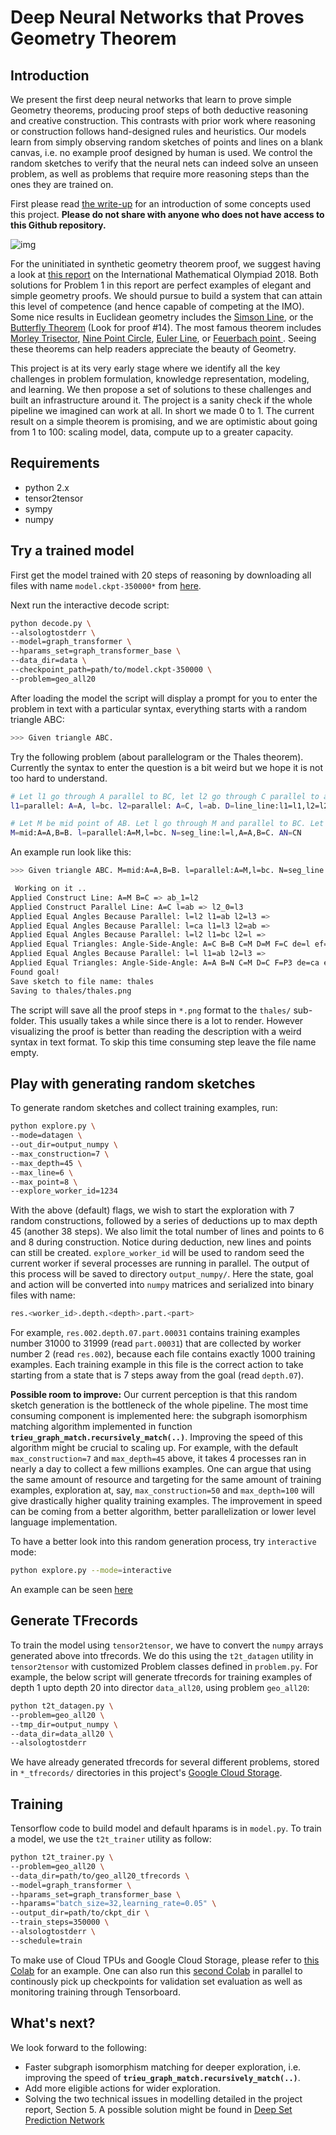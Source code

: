 # Deep Neural Networks that Proves Geometry Theorem

## Introduction

We present the first deep neural networks that learn to prove simple Geometry theorems, producing proof steps of both deductive reasoning and creative construction. This contrasts with prior work where reasoning or construction follows hand-designed rules and heuristics. Our models learn from simply observing random sketches of points and lines on a blank canvas, i.e. no example proof designed by human is used. We control the random sketches to verify that the neural nets can indeed solve an unseen problem, as well as problems that require more reasoning steps than the ones they are trained on.


First please read [the write-up](https://www.overleaf.com/read/jjcgbdqkmzcz) for an introduction of some concepts used this project. **Please do not share with anyone who does not have access to this Github repository.**

![img](https://imgur.com/yJVCotO.png)

For the uninitiated in synthetic geometry theorem proof, we suggest having a look at [this report](https://www.imo-register.org.uk/2018-report-dominic.pdf) on the International Mathematical Olympiad 2018. Both solutions for Problem 1 in this report are perfect examples of elegant and simple geometry proofs. We should pursue to build a system that can attain this level of competence (and hence capable of competing at the IMO). Some nice results in Euclidean geometry includes the [Simson Line](https://en.wikipedia.org/wiki/Simson_line), or the [Butterfly Theorem](http://www.cut-the-knot.org/pythagoras/Butterfly.shtml) (Look for proof #14). The most famous theorem includes [Morley Trisector](https://en.wikipedia.org/wiki/Morley%27s_trisector_theorem), [Nine Point Circle](http://mathworld.wolfram.com/Nine-PointCircle.html), [Euler Line](https://en.wikipedia.org/wiki/Euler_line), or [Feuerbach point
](https://en.wikipedia.org/wiki/Feuerbach_point). Seeing these theorems can help readers appreciate the beauty of Geometry.

This project is at its very early stage where we identify all the key challenges in problem formulation, knowledge representation, modeling, and learning. We then propose a set of solutions to these challenges and built an infrastructure around it. The project is a sanity check if the whole pipeline we imagined can work at all. In short we made 0 to 1. The current result on a simple theorem is promising, and we are optimistic about going from 1 to 100: scaling model, data, compute up to a greater capacity.

## Requirements

* python 2.x
* tensor2tensor
* sympy
* numpy


## Try a trained model

First get the model trained with 20 steps of reasoning by downloading all files with name `model.ckpt-350000*` from [here](https://console.cloud.google.com/storage/browser/geo_reasoning/all20_modelv1_lr0d05/avg/?project=optimal-buffer-256200&pli=1).

Next run the interactive decode script:


```bash
python decode.py \
--alsologtostderr \
--model=graph_transformer \
--hparams_set=graph_transformer_base \
--data_dir=data \
--checkpoint_path=path/to/model.ckpt-350000 \
--problem=geo_all20
```

After loading the model the script will display a prompt for you to enter the problem in text with a particular syntax, everything starts with a random triangle ABC:

```bash
>>> Given triangle ABC. 
```

Try the following problem (about parallelogram or the Thales theorem). Currently the syntax to enter the question is a bit weird but we hope it is not too hard to understand.

```bash
# Let l1 go through A parallel to BC, let l2 go through C parallel to ab, D is the intersection of l1 and l2. Prove that DA=BC:
l1=parallel: A=A, l=bc. l2=parallel: A=C, l=ab. D=line_line:l1=l1,l2=l2. DA=BC

# Let M be mid point of AB. Let l go through M and parallel to BC. Let N be the intersection of l and AC. Prove that N is midpoint of AC:
M=mid:A=A,B=B. l=parallel:A=M,l=bc. N=seg_line:l=l,A=A,B=C. AN=CN
```

An example run look like this:

```bash
>>> Given triangle ABC. M=mid:A=A,B=B. l=parallel:A=M,l=bc. N=seg_line:l=l,A=A,B=C. AN=CN

 Working on it ..
Applied Construct Line: A=M B=C => ab_1=l2
Applied Construct Parallel Line: A=C l=ab => l2_0=l3
Applied Equal Angles Because Parallel: l=l2 l1=ab l2=l3 =>
Applied Equal Angles Because Parallel: l=ca l1=l3 l2=ab =>
Applied Equal Angles Because Parallel: l=l2 l1=bc l2=l =>
Applied Equal Triangles: Angle-Side-Angle: A=C B=B C=M D=M F=C de=l ef=l3 => E_0=P3
Applied Equal Angles Because Parallel: l=l l1=ab l2=l3 =>
Applied Equal Triangles: Angle-Side-Angle: A=A B=N C=M D=C F=P3 de=ca ef=l =>
Found goal!
Save sketch to file name: thales
Saving to thales/thales.png
```

The script will save all the proof steps in `*.png` format to the `thales/` sub-folder. This usually takes a while since there is a lot to render. However visualizing the proof is better than reading the description with a weird syntax in text format. To skip this time consuming step leave the file name empty.

## Play with generating random sketches

To generate random sketches and collect training examples, run:

```bash
python explore.py \
--mode=datagen \
--out_dir=output_numpy \
--max_construction=7 \
--max_depth=45 \
--max_line=6 \
--max_point=8 \
--explore_worker_id=1234
```

With the above (default) flags, we wish to start the exploration with 7 random constructions, followed by a series of deductions up to max depth 45 (another 38 steps). We also limit the total number of lines and points to 6 and 8 during construction. Notice during deduction, new lines and points can still be created. `explore_worker_id` will be used to random seed the current worker if several processes are running in parallel. The output of this process will be saved to directory `output_numpy/`. Here the state, goal and action will be converted into `numpy` matrices and serialized into binary files with name:

```bash
res.<worker_id>.depth.<depth>.part.<part>
```

For example, `res.002.depth.07.part.00031` contains training examples number 31000 to 31999 (read `part.00031`) that are collected by worker number 2 (read `res.002`), because each file contains exactly 1000 training examples. Each training example in this file is the correct action to take starting from a state that is 7 steps away from the goal (read `depth.07`). 

**Possible room to improve:** Our current perception is that this random sketch generation is the bottleneck of the whole pipeline. The most time consuming component is implemented here: the subgraph isomorphism matching algorithm implemented in function **`trieu_graph_match.recursively_match(..)`**. Improving the speed of this algorithm might be crucial to scaling up. For example, with the default `max_construction=7` and `max_depth=45` above, it takes 4 processes ran in nearly a day to collect a few millions examples. One can argue that using the same amount of resource and targeting for the same amount of training examples, exploration at, say, `max_construction=50` and `max_depth=100` will give drastically higher quality training examples. The improvement in speed can be coming from a better algorithm, better parallelization or lower level language implementation.

To have a better look into this random generation process, try `interactive` mode:

```bash
python explore.py --mode=interactive
```

An example can be seen [here](https://github.com/thtrieu/deepgeo/blob/master/interactive_example.md)

## Generate TFrecords

To train the model using `tensor2tensor`, we have to convert the `numpy` arrays generated above into tfrecords. We do this using the `t2t_datagen` utility in `tensor2tensor` with customized Problem classes defined in `problem.py`. For example, the below script will generate tfrecords for training examples of depth 1 upto depth 20 into director `data_all20`, using problem `geo_all20`:


```bash
python t2t_datagen.py \
--problem=geo_all20 \
--tmp_dir=output_numpy \
--data_dir=data_all20 \
--alsologtostderr
```

We have already generated tfrecords for several different problems, stored in `*_tfrecords/` directories in this project's [Google Cloud Storage](https://console.cloud.google.com/storage/browser/geo_reasoning/?project=optimal-buffer-256200).

## Training

Tensorflow code to build model and default hparams is in `model.py`. To train a model, we use the `t2t_trainer` utility as follow:

```bash
python t2t_trainer.py \
--problem=geo_all20 \
--data_dir=path/to/geo_all20_tfrecords \
--model=graph_transformer \
--hparams_set=graph_transformer_base \
--hparams="batch_size=32,learning_rate=0.05" \
--output_dir=path/to/ckpt_dir \
--train_steps=350000 \
--alsologtostderr \
--schedule=train
```

To make use of Cloud TPUs and Google Cloud Storage, please refer to [this Colab](https://colab.research.google.com/drive/1kJ3nI6-EYy38mDbbQWBEg8rEpbOuL0MX) for an example. One can also run this [second Colab](https://colab.research.google.com/drive/1N55bMyX_p_NTskhRdRN8M0bsTLmFvCmK) in parallel to continously pick up checkpoints for validation set evaluation as well as monitoring training through Tensorboard.


## What's next?

We look forward to the following:

* Faster subgraph isomorphism matching for deeper exploration, i.e. improving the speed of **`trieu_graph_match.recursively_match(..)`**.
* Add more eligible actions for wider exploration.
* Solving the two technical issues in modelling detailed in the project report, Section 5. A possible solution might be found in [Deep Set Prediction Network](https://arxiv.org/abs/1906.06565)



